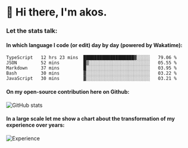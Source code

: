 # 👋 Hi there, I'm akos. 


### Let the stats talk:


#### In which language I code (or edit) day by day (powered by Wakatime): 

<!--START_SECTION:waka-->
```text
TypeScript   12 hrs 23 mins  ███████████████████▓░░░░░   79.06 % 
JSON         52 mins         █▒░░░░░░░░░░░░░░░░░░░░░░░   05.55 % 
Markdown     37 mins         █░░░░░░░░░░░░░░░░░░░░░░░░   03.95 % 
Bash         30 mins         ▓░░░░░░░░░░░░░░░░░░░░░░░░   03.22 % 
JavaScript   30 mins         ▓░░░░░░░░░░░░░░░░░░░░░░░░   03.21 % 
```
<!--END_SECTION:waka-->

#### On my open-source contribution here on Github:
 
![GitHub stats](https://github-readme-stats.vercel.app/api?username=akosbalasko)

#### In a large scale let me show a chart about the transformation of my experience over years:   

![Experience](https://cr-skills-chart-widget.azurewebsites.net/api/api?username=akosbalasko)
